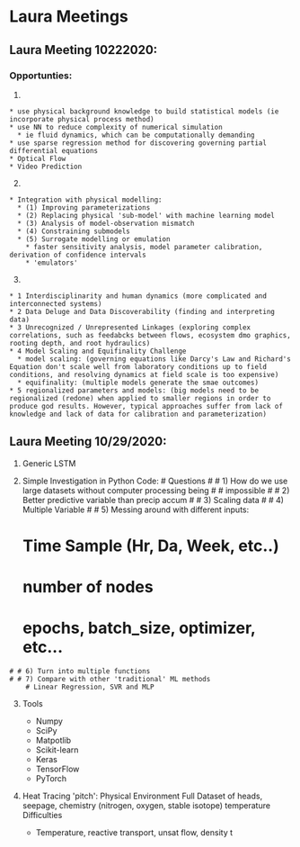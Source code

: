 # Laura Meetings

## Laura Meeting 10222020:
### Opportunties:
  1.
    * use physical background knowledge to build statistical models (ie incorporate physical process method)
    * use NN to reduce complexity of numerical simulation
      * ie fluid dynamics, which can be computationally demanding
    * use sparse regression method for discovering governing partial differential equations
    * Optical Flow
    * Video Prediction

  2.
    * Integration with physical modelling:
      * (1) Improving parameterizations
      * (2) Replacing physical 'sub-model' with machine learning model
      * (3) Analysis of model-observation mismatch
      * (4) Constraining submodels
      * (5) Surrogate modelling or emulation
        * faster sensitivity analysis, model parameter calibration, derivation of confidence intervals
        * 'emulators'

  3.
    * 1 Interdisciplinarity and human dynamics (more complicated and interconnected systems)
    * 2 Data Deluge and Data Discoverability (finding and interpreting data)
    * 3 Unrecognized / Unrepresented Linkages (exploring complex correlations, such as feedabcks between flows, ecosystem dmo graphics, rooting depth, and root hydraulics)
    * 4 Model Scaling and Equifinality Challenge
      * model scaling: (governing equations like Darcy's Law and Richard's Equation don't scale well from laboratory conditions up to field conditions, and resolving dynamics at field scale is too expensive)
      * equifinality: (multiple models generate the smae outcomes)
    * 5 regionalized parameters and models: (big models need to be regionalized (redone) when applied to smaller regions in order to produce god results. However, typical approaches suffer from lack of knowledge and lack of data for calibration and parameterization)

## Laura Meeting 10/29/2020:
  1. Generic LSTM

  2. Simple Investigation in Python
    Code:
    # Questions
    # # 1) How do we use large datasets without computer processing being
    # # impossible
    # # 2) Better predictive variable than precip accum
    # # 3) Scaling data
    # # 4) Multiple Variable
    # # 5) Messing around with different inputs:
        # Time Sample (Hr, Da, Week, etc..)
        # number of nodes
        # epochs, batch_size, optimizer, etc...
    # # 6) Turn into multiple functions
    # # 7) Compare with other 'traditional' ML methods
        # Linear Regression, SVR and MLP

  3. Tools
      * Numpy
      * SciPy
      * Matpotlib
      * Scikit-learn
      * Keras
      * TensorFlow
      * PyTorch

  4. Heat Tracing 'pitch':
    Physical Environment
    Full Dataset of heads, seepage, chemistry (nitrogen, oxygen, stable isotope) temperature
    Difficulties
      - Temperature, reactive transport, unsat flow, density t

